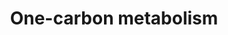---
annotations:
- id: PW:0000189
  parent: regulatory pathway
  type: Pathway Ontology
  value: folate mediated one-carbon metabolic pathway
authors:
- MaintBot
- Ddigles
- Egonw
- Mkutmon
- Eweitz
- Susan
citedin: ''
communities:
- Micronutrients
description: 'This one-carbon metabolism pathway is centered around folate. Folate
  has two key carbon-carbon double bonds. Saturating one of them yields dihydrofolate
  (DHF) and adding an additional molecule of hydrogen across the second yields tetrahydrofolate
  (THF). Folates serve as donors of single carbons in any one of three oxidation states:
  5-methyl-THF (CH3THF; reduced), 5,10 methylene-THF (CH2THF; intermediate) and 10-formyl-THF
  (CHOTHF; oxidized). The single carbon donor CH3THF is used to convert homocysteine
  into methionine which can then be used to methylate DNA, the donor CH2THF is used
  (along with a molecule of hydrogen at the site of one of the double bonds) to convert
  dUMP (deoxyuridylate) into dTMP (thymidylate) and the donor CHOTHF is used to set
  up ring closure reactions in de novo purine synthesis. CH3THF is the primary methyl-group
  donor for processes such as DNA methylation reactions. Purines are used both in
  RNA synthesis and in DNA synthesis and dTMP is synthesized srtictly for DNA synthesis,
  be it for DNA repair or DNA replication. The folate pathway is central to any study
  related to DNA methylation, dTMP synthesis or purine synthesis.  Differential methylation
  (e.g. hypermethylation of tumor suppressors) as well as disturbances in nucleotide
  synthesis and repair, are associated with several forms of cancer. There are also
  indications that hypermethylation is involved in the progression of adenomas to
  cancer.  '
last-edited: 2024-05-03
ndex: null
organisms:
- Rattus norvegicus
redirect_from:
- /index.php/Pathway:WP1292
- /instance/WP1292
- /instance/WP1292_r129497
revision: r129497
schema-jsonld:
- '@context': https://schema.org/
  '@id': https://wikipathways.github.io/pathways/WP1292.html
  '@type': Dataset
  creator:
    '@type': Organization
    name: WikiPathways
  description: 'This one-carbon metabolism pathway is centered around folate. Folate
    has two key carbon-carbon double bonds. Saturating one of them yields dihydrofolate
    (DHF) and adding an additional molecule of hydrogen across the second yields tetrahydrofolate
    (THF). Folates serve as donors of single carbons in any one of three oxidation
    states: 5-methyl-THF (CH3THF; reduced), 5,10 methylene-THF (CH2THF; intermediate)
    and 10-formyl-THF (CHOTHF; oxidized). The single carbon donor CH3THF is used to
    convert homocysteine into methionine which can then be used to methylate DNA,
    the donor CH2THF is used (along with a molecule of hydrogen at the site of one
    of the double bonds) to convert dUMP (deoxyuridylate) into dTMP (thymidylate)
    and the donor CHOTHF is used to set up ring closure reactions in de novo purine
    synthesis. CH3THF is the primary methyl-group donor for processes such as DNA
    methylation reactions. Purines are used both in RNA synthesis and in DNA synthesis
    and dTMP is synthesized srtictly for DNA synthesis, be it for DNA repair or DNA
    replication. The folate pathway is central to any study related to DNA methylation,
    dTMP synthesis or purine synthesis.  Differential methylation (e.g. hypermethylation
    of tumor suppressors) as well as disturbances in nucleotide synthesis and repair,
    are associated with several forms of cancer. There are also indications that hypermethylation
    is involved in the progression of adenomas to cancer.  '
  keywords:
  - 10-Formyl Tetrahydrofolate
  - 5,10-Methenyl Tetrahydrofolate
  - 5,10-Methylene Tetrahydrofolate
  - 5-Formimino Tetrahydrafolate
  - 5-Formyl Tetrahydrafolate
  - 5-Methyl Tetrahydrofolate
  - ALDH1L1
  - Ahcy
  - Ahcyl2
  - Amt
  - Atic
  - Betaine
  - Bhmt
  - Cobalamin
  - DNA 5-methylcytosine
  - Deoxythymidine monophosphate
  - Deoxyuridine monophosphate
  - Dhfr
  - Dihydrofolate
  - Dnmt1
  - Dnmt3a
  - Dnmt3b
  - FOLH1
  - Ftcd
  - Gart
  - Glycine
  - Homocysteine
  - Mat1a
  - Mat2b
  - Methionine
  - Methyl-cobalamin
  - Monoglutamate
  - Mtfmt
  - Mthfd1
  - Mthfd1l
  - Mthfd2
  - Mthfr
  - Mthfs
  - Mtr
  - Mtrr
  - Polyglutamate
  - S-Adenosylmethionine
  - S-adenosylhomocysteine
  - Serine
  - Shmt1
  - Shmt2
  - Tcn2
  - Tetrahydrofolate
  - Tyms
  - alcohol
  - vitamin B2
  - vitamin B6
  license: CC0
  name: One-carbon metabolism
seo: CreativeWork
title: One-carbon metabolism
wpid: WP1292
---